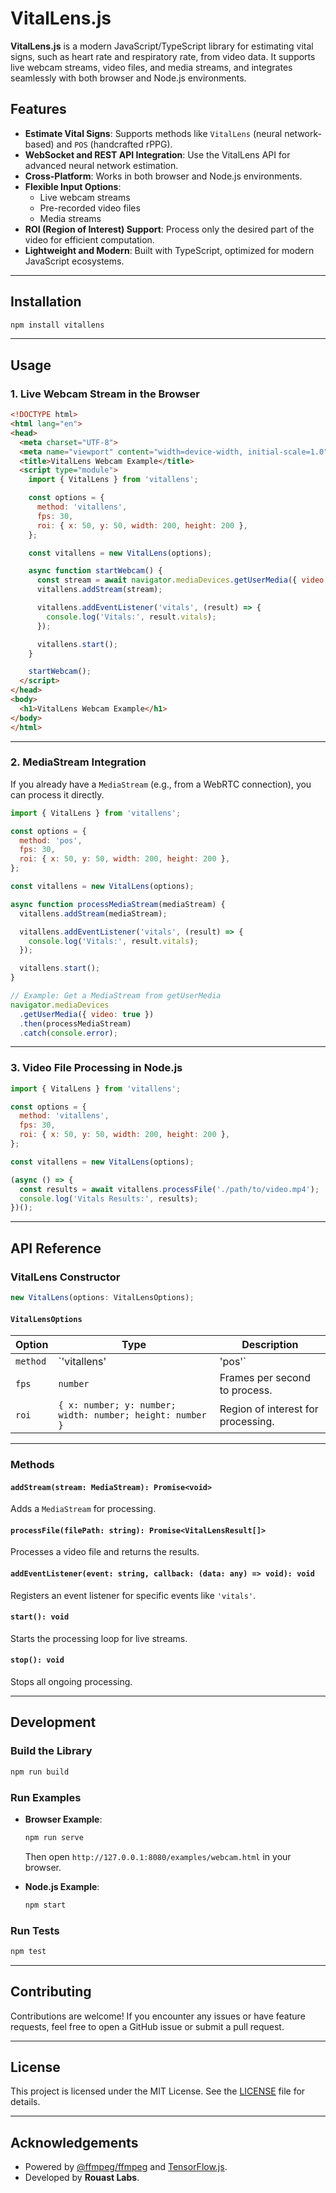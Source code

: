 # VitalLens.js

**VitalLens.js** is a modern JavaScript/TypeScript library for estimating vital signs, such as heart rate and respiratory rate, from video data. It supports live webcam streams, video files, and media streams, and integrates seamlessly with both browser and Node.js environments.

## Features

- **Estimate Vital Signs**: Supports methods like `VitalLens` (neural network-based) and `POS` (handcrafted rPPG).
- **WebSocket and REST API Integration**: Use the VitalLens API for advanced neural network estimation.
- **Cross-Platform**: Works in both browser and Node.js environments.
- **Flexible Input Options**:
  - Live webcam streams
  - Pre-recorded video files
  - Media streams
- **ROI (Region of Interest) Support**: Process only the desired part of the video for efficient computation.
- **Lightweight and Modern**: Built with TypeScript, optimized for modern JavaScript ecosystems.

---

## Installation

```bash
npm install vitallens
```

---

## Usage

### 1. Live Webcam Stream in the Browser

```html
<!DOCTYPE html>
<html lang="en">
<head>
  <meta charset="UTF-8">
  <meta name="viewport" content="width=device-width, initial-scale=1.0">
  <title>VitalLens Webcam Example</title>
  <script type="module">
    import { VitalLens } from 'vitallens';

    const options = {
      method: 'vitallens',
      fps: 30,
      roi: { x: 50, y: 50, width: 200, height: 200 },
    };

    const vitallens = new VitalLens(options);

    async function startWebcam() {
      const stream = await navigator.mediaDevices.getUserMedia({ video: true });
      vitallens.addStream(stream);

      vitallens.addEventListener('vitals', (result) => {
        console.log('Vitals:', result.vitals);
      });

      vitallens.start();
    }

    startWebcam();
  </script>
</head>
<body>
  <h1>VitalLens Webcam Example</h1>
</body>
</html>
```

---

### 2. MediaStream Integration

If you already have a `MediaStream` (e.g., from a WebRTC connection), you can process it directly.

```javascript
import { VitalLens } from 'vitallens';

const options = {
  method: 'pos',
  fps: 30,
  roi: { x: 50, y: 50, width: 200, height: 200 },
};

const vitallens = new VitalLens(options);

async function processMediaStream(mediaStream) {
  vitallens.addStream(mediaStream);

  vitallens.addEventListener('vitals', (result) => {
    console.log('Vitals:', result.vitals);
  });

  vitallens.start();
}

// Example: Get a MediaStream from getUserMedia
navigator.mediaDevices
  .getUserMedia({ video: true })
  .then(processMediaStream)
  .catch(console.error);
```

---

### 3. Video File Processing in Node.js

```javascript
import { VitalLens } from 'vitallens';

const options = {
  method: 'vitallens',
  fps: 30,
  roi: { x: 50, y: 50, width: 200, height: 200 },
};

const vitallens = new VitalLens(options);

(async () => {
  const results = await vitallens.processFile('./path/to/video.mp4');
  console.log('Vitals Results:', results);
})();
```

---

## API Reference

### VitalLens Constructor

```typescript
new VitalLens(options: VitalLensOptions);
```

#### `VitalLensOptions`
| Option     | Type                         | Description                                    |
|------------|------------------------------|------------------------------------------------|
| `method`   | `'vitallens' | 'pos'`         | Estimation method to use.                     |
| `fps`      | `number`                     | Frames per second to process.                 |
| `roi`      | `{ x: number; y: number; width: number; height: number }` | Region of interest for processing. |

---

### Methods

#### `addStream(stream: MediaStream): Promise<void>`
Adds a `MediaStream` for processing.

#### `processFile(filePath: string): Promise<VitalLensResult[]>`
Processes a video file and returns the results.

#### `addEventListener(event: string, callback: (data: any) => void): void`
Registers an event listener for specific events like `'vitals'`.

#### `start(): void`
Starts the processing loop for live streams.

#### `stop(): void`
Stops all ongoing processing.

---

## Development

### Build the Library
```bash
npm run build
```

### Run Examples
- **Browser Example**:
  ```bash
  npm run serve
  ```
  Then open `http://127.0.0.1:8080/examples/webcam.html` in your browser.

- **Node.js Example**:
  ```bash
  npm start
  ```

### Run Tests
```bash
npm test
```

---

## Contributing

Contributions are welcome! If you encounter any issues or have feature requests, feel free to open a GitHub issue or submit a pull request.

---

## License

This project is licensed under the MIT License. See the [LICENSE](LICENSE) file for details.

---

## Acknowledgements

- Powered by [@ffmpeg/ffmpeg](https://github.com/ffmpegwasm/ffmpeg.wasm) and [TensorFlow.js](https://github.com/tensorflow/tfjs).
- Developed by **Rouast Labs**.
